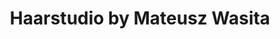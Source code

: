 ---
title: "Haarstudio by Mateusz Wasita"
url: /tamm/haarstudio-by-mateusz-wasita/
shop: Friseur
---